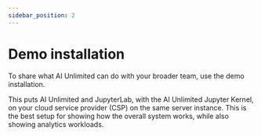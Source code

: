 ```yaml
---
sidebar_position: 2
---
```


# Demo installation

To share what AI Unlimited can do with your broader team, use the demo installation.

This puts AI Unlimited and JupyterLab, with the AI Unlimited Jupyter Kernel, on your cloud service provider (CSP) on the same server instance. This is the best setup for showing how the overall system works, while also showing analytics workloads.

